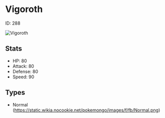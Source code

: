 # Vigoroth


ID: 288

![](https://raw.githubusercontent.com/PokeAPI/sprites/master/sprites/pokemon/other/official-artwork/288.png "Vigoroth")

## Stats


 - HP: 80
 - Attack: 80
 - Defense: 80
 - Speed: 90

## Types


 - Normal (https://static.wikia.nocookie.net/pokemongo/images/f/fb/Normal.png)
